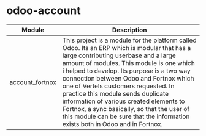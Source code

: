 # odoo-account

Module | Description
--- | ---
account_fortnox | This project is a module for the platform called Odoo. Its an ERP which is modular that has a large contributing userbase and a large amount of modules. This module is one which i helped to develop. Its purpose is a two way connection between Odoo and Fortnox which one of Vertels customers requested. In practice this module sends duplicate information of various created elements to Fortnox, a sync basically, so that the user of this module can be sure that the information exists both in Odoo and in Fortnox. 

